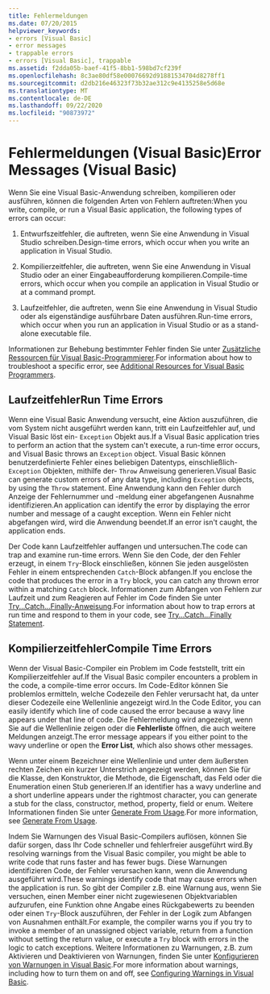 ```yaml
---
title: Fehlermeldungen
ms.date: 07/20/2015
helpviewer_keywords:
- errors [Visual Basic]
- error messages
- trappable errors
- errors [Visual Basic], trappable
ms.assetid: f2dda05b-baef-41f5-8bb1-598bd7cf239f
ms.openlocfilehash: 8c3ae80df58e00076692d91881534704d8278ff1
ms.sourcegitcommit: d2db216e46323f73b32ae312c9e4135258e5d68e
ms.translationtype: MT
ms.contentlocale: de-DE
ms.lasthandoff: 09/22/2020
ms.locfileid: "90873972"
---
```

# <a name="error-messages-visual-basic"></a><span data-ttu-id="a610d-102">Fehlermeldungen (Visual Basic)</span><span class="sxs-lookup"><span data-stu-id="a610d-102">Error Messages (Visual Basic)</span></span>

<span data-ttu-id="a610d-103">Wenn Sie eine Visual Basic-Anwendung schreiben, kompilieren oder ausführen, können die folgenden Arten von Fehlern auftreten:</span><span class="sxs-lookup"><span data-stu-id="a610d-103">When you write, compile, or run a Visual Basic application, the following types of errors can occur:</span></span>  
  
1. <span data-ttu-id="a610d-104">Entwurfszeitfehler, die auftreten, wenn Sie eine Anwendung in Visual Studio schreiben.</span><span class="sxs-lookup"><span data-stu-id="a610d-104">Design-time errors, which occur when you write an application in Visual Studio.</span></span>  
  
2. <span data-ttu-id="a610d-105">Kompilierzeitfehler, die auftreten, wenn Sie eine Anwendung in Visual Studio oder an einer Eingabeaufforderung kompilieren.</span><span class="sxs-lookup"><span data-stu-id="a610d-105">Compile-time errors, which occur when you compile an application in Visual Studio or at a command prompt.</span></span>  
  
3. <span data-ttu-id="a610d-106">Laufzeitfehler, die auftreten, wenn Sie eine Anwendung in Visual Studio oder als eigenständige ausführbare Daten ausführen.</span><span class="sxs-lookup"><span data-stu-id="a610d-106">Run-time errors, which occur when you run an application in Visual Studio or as a stand-alone executable file.</span></span>  
  
 <span data-ttu-id="a610d-107">Informationen zur Behebung bestimmter Fehler finden Sie unter [Zusätzliche Ressourcen für Visual Basic-Programmierer](../../getting-started/additional-resources.md).</span><span class="sxs-lookup"><span data-stu-id="a610d-107">For information about how to troubleshoot a specific error, see [Additional Resources for Visual Basic Programmers](../../getting-started/additional-resources.md).</span></span>  
  
## <a name="run-time-errors"></a><span data-ttu-id="a610d-108">Laufzeitfehler</span><span class="sxs-lookup"><span data-stu-id="a610d-108">Run Time Errors</span></span>  

 <span data-ttu-id="a610d-109">Wenn eine Visual Basic Anwendung versucht, eine Aktion auszuführen, die vom System nicht ausgeführt werden kann, tritt ein Laufzeitfehler auf, und Visual Basic löst ein- `Exception` Objekt aus.</span><span class="sxs-lookup"><span data-stu-id="a610d-109">If a Visual Basic application tries to perform an action that the system can't execute, a run-time error occurs, and Visual Basic throws an `Exception` object.</span></span> <span data-ttu-id="a610d-110">Visual Basic können benutzerdefinierte Fehler eines beliebigen Datentyps, einschließlich- `Exception` Objekten, mithilfe der- `Throw` Anweisung generieren.</span><span class="sxs-lookup"><span data-stu-id="a610d-110">Visual Basic can generate custom errors of any data type, including `Exception` objects, by using the `Throw` statement.</span></span> <span data-ttu-id="a610d-111">Eine Anwendung kann den Fehler durch Anzeige der Fehlernummer und -meldung einer abgefangenen Ausnahme identifizieren.</span><span class="sxs-lookup"><span data-stu-id="a610d-111">An application can identify the error by displaying the error number and message of a caught exception.</span></span> <span data-ttu-id="a610d-112">Wenn ein Fehler nicht abgefangen wird, wird die Anwendung beendet.</span><span class="sxs-lookup"><span data-stu-id="a610d-112">If an error isn't caught, the application ends.</span></span>  
  
 <span data-ttu-id="a610d-113">Der Code kann Laufzeitfehler auffangen und untersuchen.</span><span class="sxs-lookup"><span data-stu-id="a610d-113">The code can trap and examine run-time errors.</span></span> <span data-ttu-id="a610d-114">Wenn Sie den Code, der den Fehler erzeugt, in einem `Try`-Block einschließen, können Sie jeden ausgelösten Fehler in einem entsprechenden `Catch`-Block abfangen.</span><span class="sxs-lookup"><span data-stu-id="a610d-114">If you enclose the code that produces the error in a `Try` block, you can catch any thrown error within a matching `Catch` block.</span></span> <span data-ttu-id="a610d-115">Informationen zum Abfangen von Fehlern zur Laufzeit und zum Reagieren auf Fehler im Code finden Sie unter [Try...Catch...Finally-Anweisung](../statements/try-catch-finally-statement.md).</span><span class="sxs-lookup"><span data-stu-id="a610d-115">For information about how to trap errors at run time and respond to them in your code, see [Try...Catch...Finally Statement](../statements/try-catch-finally-statement.md).</span></span>  
  
## <a name="compile-time-errors"></a><span data-ttu-id="a610d-116">Kompilierzeitfehler</span><span class="sxs-lookup"><span data-stu-id="a610d-116">Compile Time Errors</span></span>  

 <span data-ttu-id="a610d-117">Wenn der Visual Basic-Compiler ein Problem im Code feststellt, tritt ein Kompilierzeitfehler auf.</span><span class="sxs-lookup"><span data-stu-id="a610d-117">If the Visual Basic compiler encounters a problem in the code, a compile-time error occurs.</span></span> <span data-ttu-id="a610d-118">Im Code-Editor können Sie problemlos ermitteln, welche Codezeile den Fehler verursacht hat, da unter dieser Codezeile eine Wellenlinie angezeigt wird.</span><span class="sxs-lookup"><span data-stu-id="a610d-118">In the Code Editor, you can easily identify which line of code caused the error because a wavy line appears under that line of code.</span></span> <span data-ttu-id="a610d-119">Die Fehlermeldung wird angezeigt, wenn Sie auf die Wellenlinie zeigen oder die **Fehlerliste** öffnen, die auch weitere Meldungen anzeigt.</span><span class="sxs-lookup"><span data-stu-id="a610d-119">The error message appears if you either point to the wavy underline or open the **Error List**, which also shows other messages.</span></span>  
  
 <span data-ttu-id="a610d-120">Wenn unter einem Bezeichner eine Wellenlinie und unter dem äußersten rechten Zeichen ein kurzer Unterstrich angezeigt werden, können Sie für die Klasse, den Konstruktor, die Methode, die Eigenschaft, das Feld oder die Enumeration einen Stub generieren.</span><span class="sxs-lookup"><span data-stu-id="a610d-120">If an identifier has a wavy underline and a short underline appears under the rightmost character, you can generate a stub for the class, constructor, method, property, field or enum.</span></span> <span data-ttu-id="a610d-121">Weitere Informationen finden Sie unter [Generate From Usage](/visualstudio/ide/visual-csharp-intellisense#generate-from-usage).</span><span class="sxs-lookup"><span data-stu-id="a610d-121">For more information, see [Generate From Usage](/visualstudio/ide/visual-csharp-intellisense#generate-from-usage).</span></span>
  
 <span data-ttu-id="a610d-122">Indem Sie Warnungen des Visual Basic-Compilers auflösen, können Sie dafür sorgen, dass Ihr Code schneller und fehlerfreier ausgeführt wird.</span><span class="sxs-lookup"><span data-stu-id="a610d-122">By resolving warnings from the Visual Basic compiler, you might be able to write code that runs faster and has fewer bugs.</span></span> <span data-ttu-id="a610d-123">Diese Warnungen identifizieren Code, der Fehler verursachen kann, wenn die Anwendung ausgeführt wird.</span><span class="sxs-lookup"><span data-stu-id="a610d-123">These warnings identify code that may cause errors when the application is run.</span></span> <span data-ttu-id="a610d-124">So gibt der Compiler z.B. eine Warnung aus, wenn Sie versuchen, einen Member einer nicht zugewiesenen Objektvariablen aufzurufen, eine Funktion ohne Angabe eines Rückgabewerts zu beenden oder einen `Try`-Block auszuführen, der Fehler in der Logik zum Abfangen von Ausnahmen enthält.</span><span class="sxs-lookup"><span data-stu-id="a610d-124">For example, the compiler warns you if you try to invoke a member of an unassigned object variable, return from a function without setting the return value, or execute a `Try` block with errors in the logic to catch exceptions.</span></span> <span data-ttu-id="a610d-125">Weitere Informationen zu Warnungen, z.B. zum Aktivieren und Deaktivieren von Warnungen, finden Sie unter [Konfigurieren von Warnungen in Visual Basic](/visualstudio/ide/configuring-warnings-in-visual-basic).</span><span class="sxs-lookup"><span data-stu-id="a610d-125">For more information about warnings, including how to turn them on and off, see [Configuring Warnings in Visual Basic](/visualstudio/ide/configuring-warnings-in-visual-basic).</span></span>
